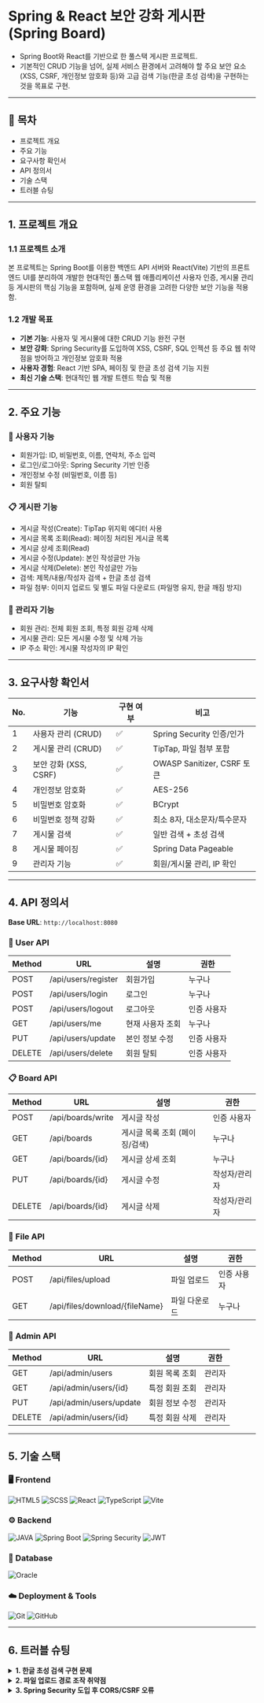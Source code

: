 # Spring & React 보안 강화 게시판 (Spring Board)

- Spring Boot와 React를 기반으로 한 풀스택 게시판 프로젝트.
- 기본적인 CRUD 기능을 넘어, 실제 서비스 환경에서 고려해야 할 주요 보안 요소(XSS, CSRF, 개인정보 암호화 등)와 고급 검색 기능(한글 초성 검색)을 구현하는 것을 목표로 구현.

---

## 📑 목차

- 프로젝트 개요
- 주요 기능
- 요구사항 확인서
- API 정의서
- 기술 스택
- 트러블 슈팅

---

## 1. 프로젝트 개요

### 1.1 프로젝트 소개

본 프로젝트는 Spring Boot를 이용한 백엔드 API 서버와 React(Vite) 기반의 프론트엔드 UI를 분리하여 개발한 현대적인 풀스택 웹 애플리케이션
사용자 인증, 게시물 관리 등 게시판의 핵심 기능을 포함하며, 실제 운영 환경을 고려한 다양한 보안 기능을 적용함.

### 1.2 개발 목표

- **기본 기능**: 사용자 및 게시물에 대한 CRUD 기능 완전 구현
- **보안 강화**: Spring Security를 도입하여 XSS, CSRF, SQL 인젝션 등 주요 웹 취약점을 방어하고 개인정보 암호화 적용
- **사용자 경험**: React 기반 SPA, 페이징 및 한글 초성 검색 기능 지원
- **최신 기술 스택**: 현대적인 웹 개발 트렌드 학습 및 적용

---

## 2. 주요 기능

### 👤 사용자 기능

- 회원가입: ID, 비밀번호, 이름, 연락처, 주소 입력
- 로그인/로그아웃: Spring Security 기반 인증
- 개인정보 수정 (비밀번호, 이름 등)
- 회원 탈퇴

### 📋 게시판 기능

- 게시글 작성(Create): TipTap 위지윅 에디터 사용
- 게시글 목록 조회(Read): 페이징 처리된 게시글 목록
- 게시글 상세 조회(Read)
- 게시글 수정(Update): 본인 작성글만 가능
- 게시글 삭제(Delete): 본인 작성글만 가능
- 검색: 제목/내용/작성자 검색 + 한글 초성 검색
- 파일 첨부: 이미지 업로드 및 별도 파일 다운로드 (파일명 유지, 한글 깨짐 방지)

### 👑 관리자 기능

- 회원 관리: 전체 회원 조회, 특정 회원 강제 삭제
- 게시물 관리: 모든 게시물 수정 및 삭제 가능
- IP 주소 확인: 게시물 작성자의 IP 확인

---

## 3. 요구사항 확인서

| No. | 기능                  | 구현 여부 | 비고                        |
| --- | --------------------- | --------- | --------------------------- |
| 1   | 사용자 관리 (CRUD)    | ✅        | Spring Security 인증/인가   |
| 2   | 게시물 관리 (CRUD)    | ✅        | TipTap, 파일 첨부 포함      |
| 3   | 보안 강화 (XSS, CSRF) | ✅        | OWASP Sanitizer, CSRF 토큰  |
| 4   | 개인정보 암호화       | ✅        | AES-256                     |
| 5   | 비밀번호 암호화       | ✅        | BCrypt                      |
| 6   | 비밀번호 정책 강화    | ✅        | 최소 8자, 대소문자/특수문자 |
| 7   | 게시물 검색           | ✅        | 일반 검색 + 초성 검색       |
| 8   | 게시물 페이징         | ✅        | Spring Data Pageable        |
| 9   | 관리자 기능           | ✅        | 회원/게시물 관리, IP 확인   |

---

## 4. API 정의서

**Base URL**: `http://localhost:8080`

### 👤 User API

| Method | URL                 | 설명             | 권한        |
| ------ | ------------------- | ---------------- | ----------- |
| POST   | /api/users/register | 회원가입         | 누구나      |
| POST   | /api/users/login    | 로그인           | 누구나      |
| POST   | /api/users/logout   | 로그아웃         | 인증 사용자 |
| GET    | /api/users/me       | 현재 사용자 조회 | 누구나      |
| PUT    | /api/users/update   | 본인 정보 수정   | 인증 사용자 |
| DELETE | /api/users/delete   | 회원 탈퇴        | 인증 사용자 |

### 📋 Board API

| Method | URL               | 설명                           | 권한          |
| ------ | ----------------- | ------------------------------ | ------------- |
| POST   | /api/boards/write | 게시글 작성                    | 인증 사용자   |
| GET    | /api/boards       | 게시글 목록 조회 (페이징/검색) | 누구나        |
| GET    | /api/boards/{id}  | 게시글 상세 조회               | 누구나        |
| PUT    | /api/boards/{id}  | 게시글 수정                    | 작성자/관리자 |
| DELETE | /api/boards/{id}  | 게시글 삭제                    | 작성자/관리자 |

### 📂 File API

| Method | URL                            | 설명          | 권한        |
| ------ | ------------------------------ | ------------- | ----------- |
| POST   | /api/files/upload              | 파일 업로드   | 인증 사용자 |
| GET    | /api/files/download/{fileName} | 파일 다운로드 | 누구나      |

### 👑 Admin API

| Method | URL                     | 설명           | 권한   |
| ------ | ----------------------- | -------------- | ------ |
| GET    | /api/admin/users        | 회원 목록 조회 | 관리자 |
| GET    | /api/admin/users/{id}   | 특정 회원 조회 | 관리자 |
| PUT    | /api/admin/users/update | 회원 정보 수정 | 관리자 |
| DELETE | /api/admin/users/{id}   | 특정 회원 삭제 | 관리자 |

---

## 5. 기술 스택

### 🖥️ Frontend

![HTML5](https://img.shields.io/badge/html5-E34F26?style=for-the-badge&logo=html5&logoColor=white) 
![SCSS](https://img.shields.io/badge/SCSS-CC6699?style=for-the-badge&logo=sass&logoColor=white) 
![React](https://img.shields.io/badge/React-61DAFB?style=for-the-badge&logo=react&logoColor=black) 
![TypeScript](https://img.shields.io/badge/TypeScript-3178C6?style=for-the-badge&logo=typescript&logoColor=white) 
![Vite](https://img.shields.io/badge/Vite-646CFF?style=for-the-badge&logo=vite&logoColor=white)

### ⚙️ Backend

![JAVA]("https://img.shields.io/badge/java-007396?style=for-the-badge&logo=java&logoColor=white")
![Spring Boot](https://img.shields.io/badge/Spring_Boot-6DB33F?style=for-the-badge&logo=spring-boot&logoColor=white)
![Spring Security](https://img.shields.io/badge/Spring_Security-6DB33F?style=for-the-badge&logo=spring&logoColor=white)
![JWT](https://img.shields.io/badge/JWT-000000?style=for-the-badge&logo=jsonwebtokens&logoColor=white)

### 💾 Database

![Oracle](https://img.shields.io/badge/Oracle-4479A1?style=for-the-badge&logo=oracle&logoColor=white)

### ☁️ Deployment & Tools

![Git](https://img.shields.io/badge/Git-F05032?style=for-the-badge&logo=git&logoColor=white) 
![GitHub](https://img.shields.io/badge/GitHub-181717?style=for-the-badge&logo=github&logoColor=white)

---

## 6. 트러블 슈팅

<details>
<summary><strong>1. 한글 초성 검색 구현 문제</strong></summary>

- **문제**: 'ㅋㅇㅍ' 검색 시 '케이팝' 결과 미출력
- **원인**: Oracle LIKE 연산자 언어 설정 미지원, DECOMPOSE 함수 불안정
- **해결**:
  - 유니코드 코드포인트 직접 계산 PL/SQL 함수(F_GET_CHOSUNG) 구현
  - `REGEXP_LIKE` 활용하여 Mapper 쿼리 수정
  - 함수 기반 인덱스(Function-Based Index) 적용
  </details>

<details>
<summary><strong>2. 파일 업로드 경로 조작 취약점</strong></summary>

- **문제**: `../../` 삽입 시 다른 디렉토리 접근 가능
- **원인**: 파일명 검증 미흡
- **해결**:
  - `FilenameUtils.getName()` 사용하여 순수 파일명 추출
  - Canonical Path 검증 로직 추가하여 상위 경로 차단
  </details>

<details>
<summary><strong>3. Spring Security 도입 후 CORS/CSRF 오류</strong></summary>

- **문제**: 로그인/회원가입 요청 시 `401/403` 오류
- **원인**:
  - 기본 `formLogin`이 302 리다이렉트 → API 통신과 충돌
  - CSRF 활성화 시 토큰 없는 요청 차단
- **해결**:
  - `successHandler`, `failureHandler` 커스텀하여 상태코드 반환
  - 로그인/회원가입 경로를 `csrf().ignoringRequestMatchers(...)`에 등록
  </details>
